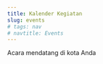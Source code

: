 ```yaml
---
title: Kalender Kegiatan
slug: events
# tags: nav
# navtitle: Events
---
```


<p class="lead">Acara mendatang di kota Anda</p>